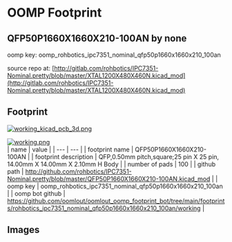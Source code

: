 # OOMP Footprint  
## QFP50P1660X1660X210-100AN  by none  
  
oomp key: oomp_rohbotics_ipc7351_nominal_qfp50p1660x1660x210_100an  
  
source repo at: [http://gitlab.com/rohbotics/IPC7351-Nominal.pretty/blob/master/XTAL1200X480X460N.kicad_mod](http://gitlab.com/rohbotics/IPC7351-Nominal.pretty/blob/master/XTAL1200X480X460N.kicad_mod)  
## Footprint  
  
[![working_kicad_pcb_3d.png](working_kicad_pcb_3d_600.png)](working_kicad_pcb_3d.png)  
  
[![working.png](working_600.png)](working.png)  
| name | value | 
| --- | --- | 
| footprint name | QFP50P1660X1660X210-100AN | 
| footprint description | QFP,0.50mm pitch,square;25 pin X 25 pin, 14.00mm X 14.00mm X 2.10mm H Body | 
| number of pads | 100 | 
| github path | http://github.com/rohbotics/IPC7351-Nominal.pretty/blob/master/QFP50P1660X1660X210-100AN.kicad_mod | 
| oomp key | oomp_rohbotics_ipc7351_nominal_qfp50p1660x1660x210_100an | 
| oomp bot github | https://github.com/oomlout/oomlout_oomp_footprint_bot/tree/main/footprints/rohbotics_ipc7351_nominal_qfp50p1660x1660x210_100an/working | 
## Images  
